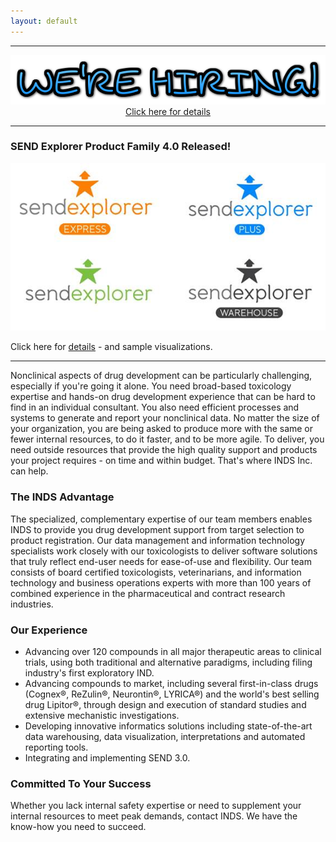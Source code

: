 ```yaml
---
layout: default
---
```


<div style="text-align:center">
<hr>
<a href="http://inds-inc.com/2016/02/03/we-hiring/"><img src="/assets/images/we-are-hiring.png"></a><br>
<a href="http://inds-inc.com/2016/02/03/we-hiring/">Click here for details</a>
<hr>
</div>

### SEND Explorer Product Family 4.0 Released!

![se-logos.jpg](./assets/images/se-logos.jpg)

Click here for [details](http://inds-inc.com/sendexplorer) - and sample visualizations.

---

Nonclinical aspects of drug development can be particularly challenging,
especially if you're going it alone. You need broad-based toxicology expertise
and hands-on drug development experience that can be hard to find in an
individual consultant. You also need efficient processes and systems to generate
and report your nonclinical data. No matter the size of your organization, you
are being asked to produce more with the same or fewer internal resources, to do
it faster, and to be more agile. To deliver, you need outside resources that
provide the high quality support and products your project requires - on time
and within budget. That's where INDS Inc. can help.

### The INDS Advantage

The specialized, complementary expertise of our team members enables INDS to
provide you drug development support from target selection to product
registration. Our data management and information technology specialists work
closely with our toxicologists to deliver software solutions that truly reflect
end-user needs for ease-of-use and flexibility. Our team consists of board
certified toxicologists, veterinarians, and information technology and business
operations experts with more than 100 years of combined experience in the
pharmaceutical and contract research industries.

### Our Experience

-   Advancing over 120 compounds in all major therapeutic areas to clinical
    trials, using both traditional and alternative paradigms, including filing
    industry's first exploratory IND.
-   Advancing compounds to market, including several first-in-class drugs
    (Cognex®, ReZulin®, Neurontin®, LYRICA®) and the world's best selling drug
    Lipitor®, through design and execution of standard studies and extensive
    mechanistic investigations.
-   Developing innovative informatics solutions including state-of-the-art data
    warehousing, data visualization, interpretations and automated
    reporting tools.
-   Integrating and implementing SEND 3.0.

### Committed To Your Success

Whether you lack internal safety expertise or need to supplement your internal
resources to meet peak demands, contact INDS. We have the know-how you need to
succeed.

